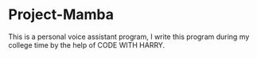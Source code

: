 # Project-Mamba
This is a personal voice assistant program, I write this program during my college time by the help of CODE WITH HARRY.

